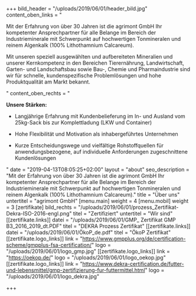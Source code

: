 +++
bild_header = "/uploads/2019/06/01/header_bild.jpg"
content_oben_links = "<p>Mit der Erfahrung von über 30 Jahren ist die agrimont GmbH Ihr kompetenter Ansprechpartner für alle Belange im Bereich der Industrieminerale mit Schwerpunkt auf hochwertigen Tonmineralen und reinem Algenkalk (100% Lithothamnium Calcareum).</p><p>Mit unseren speziell ausgewählten und aufbereiteten Mineralien und unserer Kernkompetenz in den Bereichen Tierernährung, Landwirtschaft, Garten- und Landschaftsbau sowie Bau-, Chemie und Pharmaindustrie sind wir für schnelle, kundenspezifische Problemlösungen und hohe Produktqualität am Markt bekannt.</p>"
content_oben_rechts = "<p><strong>Unsere Stärken:</strong></p><ul><li><p>Langjährige Erfahrung mit Kundenbelieferung im In- und Ausland vom 25kg-Sack bis zur Komplettladung (LKW und Container) </p></li><li><p>Hohe Flexibilität und Motivation als inhabergeführtes Unternehmen</p></li><li><p>Kurze Entscheidungswege und vielfältige Rohstoffquellen für anwendungsbezogene, auf individuelle Anforderungen zugeschnittene Kundenlösungen</p></li></ul>"
date = "2019-04-13T08:05:25+02:00"
layout = "about"
seo_description = "Mit der Erfahrung von über 30 Jahren ist die agrimont GmbH Ihr kompetenter Ansprechpartner für alle Belange im Bereich der Industrieminerale mit Schwerpunkt auf hochwertigen Tonmineralen und reinem Algenkalk (100% Lithothamnium Calcareum)."
title = "Über uns"
untertitel = "agrimont GmbH"
[menu.main]
weight = 4
[menu.mobil]
weight = 3
[zertifikate]
bild_rechts = "/uploads/2019/06/01/prozess_Zertifikat-Dekra-ISO-2016-engl.png"
titel = "Zertifiziert"
untertitel = "Wir sind"
[[zertifikate.links]]
datei = "/uploads/2019/06/01/GMP_ Zertifikat GMP B3_2016_2019_dt.PDF"
titel = "DEKRA Prozess Zertifikat"
[[zertifikate.links]]
datei = "/uploads/2019/06/01/ÖkoP_de.pdf"
titel = "ÖkoP Zertifikat"
[[zertifikate.logo_links]]
link = "https://www.gmpplus.org/de/certification-scheme/gmpplus-fsa-certification/"
logo = "/uploads/2019/06/01/logo_gmp.jpg"
[[zertifikate.logo_links]]
link = "https://oekop.de/"
logo = "/uploads/2019/06/01/logo_oekop.jpg"
[[zertifikate.logo_links]]
link = "https://www.dekra-certification.de/futter-und-lebensmittel/gmp-zertifizierung-fur-futtermittel.html"
logo = "/uploads/2019/06/01/logo_dekra.jpg"

+++
